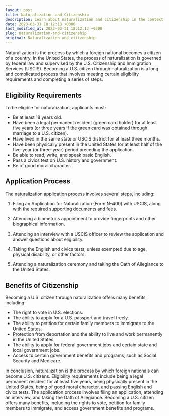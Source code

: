 ```yaml
---
layout: post
title: Naturalization and Citizenship
description: Learn about naturalization and citizenship in the context of US immigration law, including eligibility requirements, the application process, and benefits of becoming a citizen.
date: 2023-03-31 18:12:13 +0300
last_modified_at: 2023-03-31 18:12:13 +0300
slug: naturalization-and-citizenship
original: Naturalization and citizenship
---
```


Naturalization is the process by which a foreign national becomes a citizen of a country. In the United States, the process of naturalization is governed by federal law and supervised by the U.S. Citizenship and Immigration Services (USCIS). Becoming a U.S. citizen through naturalization is a long and complicated process that involves meeting certain eligibility requirements and completing a series of steps.

## Eligibility Requirements

To be eligible for naturalization, applicants must:

- Be at least 18 years old.
- Have been a legal permanent resident (green card holder) for at least five years (or three years if the green card was obtained through marriage to a U.S. citizen).
- Have lived in the same state or USCIS district for at least three months.
- Have been physically present in the United States for at least half of the five-year (or three-year) period preceding the application.
- Be able to read, write, and speak basic English.
- Pass a civics test on U.S. history and government.
- Be of good moral character.

## Application Process

The naturalization application process involves several steps, including:

1. Filing an Application for Naturalization (Form N-400) with USCIS, along with the required supporting documents and fees.

2. Attending a biometrics appointment to provide fingerprints and other biographical information.

3. Attending an interview with a USCIS officer to review the application and answer questions about eligibility.

4. Taking the English and civics tests, unless exempted due to age, physical disability, or other factors.

5. Attending a naturalization ceremony and taking the Oath of Allegiance to the United States.

## Benefits of Citizenship

Becoming a U.S. citizen through naturalization offers many benefits, including:

- The right to vote in U.S. elections.
- The ability to apply for a U.S. passport and travel freely.
- The ability to petition for certain family members to immigrate to the United States.
- Protection from deportation and the ability to live and work permanently in the United States.
- The ability to apply for federal government jobs and certain state and local government jobs.
- Access to certain government benefits and programs, such as Social Security and Medicare.

In conclusion, naturalization is the process by which foreign nationals can become U.S. citizens. Eligibility requirements include being a legal permanent resident for at least five years, being physically present in the United States, being of good moral character, and passing English and civics tests. The application process involves filing an application, attending an interview, and taking the Oath of Allegiance. Becoming a U.S. citizen offers many benefits, including the rights to vote, petition for family members to immigrate, and access government benefits and programs.
